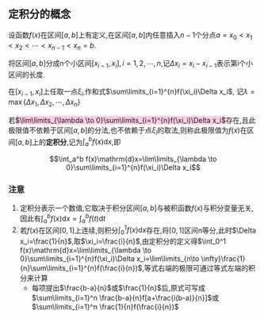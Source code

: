 ## 定积分的概念

设函数$f(x)$在区间$[a,b]$上有定义,在区间$[a,b]$内任意插入$n-1$个分点$a=x_0< x_1< x_2< \cdots< x_{n-1}< x_n=b$.

将区间$[a,b]$分成n个小区间$[x_{i-1}, x_i],i=1,2,\cdots,n$,记$\Delta x_i=x_i-x_{i-1}$表示第i个小区间的长度.

在$[x_{i-1}, x_i]$上任取一点$\xi_i$,作和式$\sum\limits_{i=1}^{n}f(\xi_i)\Delta x_i$, 记$\lambda=\max \{\Delta x_1, \Delta x_2, \cdots, \Delta x_n\}$

若<span style="background-color:#ffcce5">$\lim\limits_{\lambda \to 0}\sum\limits_{i=1}^{n}f(\xi_i)\Delta x_i$</span>存在,且此极限值不依赖于区间$[a,b]$的分法,也不依赖于点$\xi_i$的取法,则称此极限值为$f(x)$在区间$[a,b]$上的**定积分**,记为$\int_a^b f(x)\mathrm{d}x$,即

$$\int_a^b f(x)\mathrm{d}x=\lim\limits_{\lambda \to 0}\sum\limits_{i=1}^{n}f(\xi_i)\Delta x_i$$

### 注意

1. 定积分表示一个数值,它取决于积分区间$[a,b]$与被积函数$f(x)$与积分变量无关,因此有$\int_a^b f(x)\mathrm{d}x=\int_a^b f(t)\mathrm{d}t$
2. 若$f(x)$在区间$[0,1]$上连续,则积分$\int_0^1 f(x)\mathrm{d}x$存在,将$[0,1]$区间n等分,此时$\Delta x_i=\frac{1}{n}$,取$\xi_i=\frac{i}{n}$,由定积分的定义得$\int_0^1 f(x)\mathrm{d}x=\lim\limits_{\lambda \to 0}\sum\limits_{i=1}^{n}f(\xi_i)\Delta x_i=\lim\limits_{n\to \infty}\frac{1}{n}\sum\limits_{i=1}^{n}f(\frac{i}{n})$,等式右端的极限可通过等式左端的积分来计算
	- 每项提出$\frac{b-a}{n}$或$\frac{1}{n}$后,原式可写成$\sum\limits_{i=1}^n \frac{b-a}{n}f[a+\frac{i(b-a)}{n}]$或$\sum\limits_{i=1}^n \frac{1}{n}f(\frac{i}{n})$
